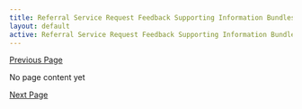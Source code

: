 ```yaml
---
title: Referral Service Request Feedback Supporting Information Bundles
layout: default
active: Referral Service Request Feedback Supporting Information Bundles
---
```


[Previous Page](Referral_Service_Request_Feedback_Clinical_Statements.html)

No page content yet

[Next Page](Implementation_Bundles.html)